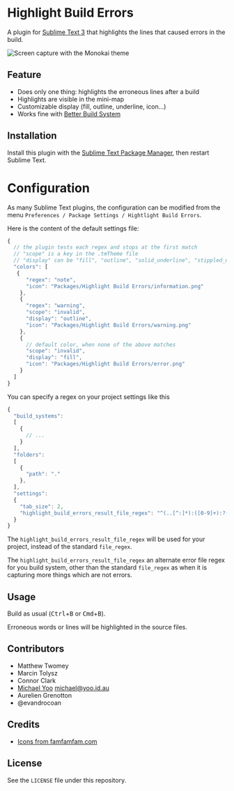 Highlight Build Errors
======================

A plugin for [Sublime Text 3](http://www.sublimetext.com/) that highlights the lines that caused errors in the build.

![Screen capture with the Monokai theme](http://i.imgur.com/nj4WGFF.png)

## Feature

* Does only one thing: highlights the erroneous lines after a build
* Highlights are visible in the mini-map
* Customizable display (fill, outline, underline, icon...)
* Works fine with [Better Build System](https://sublime.wbond.net/packages/Better%20Build%20System)

## Installation

Install this plugin with the [Sublime Text Package Manager](https://sublime.wbond.net/), then restart Sublime Text.

# Configuration

As many Sublime Text plugins, the configuration can be modified from the menu `Preferences / Package Settings / Hightlight Build Errors`.

Here is the content of the default settings file:

```javascript
{
  // the plugin tests each regex and stops at the first match
  // "scope" is a key in the .tmTheme file
  // "display" can be "fill", "outline", "solid_underline", "stippled_underline" or "squiggly_underline"
  "colors": [
   {
      "regex": "note",
      "icon": "Packages/Highlight Build Errors/information.png"
    },
    {
      "regex": "warning",
      "scope": "invalid",
      "display": "outline",
      "icon": "Packages/Highlight Build Errors/warning.png"
    },
    {
      // default color, when none of the above matches
      "scope": "invalid",
      "display": "fill",
      "icon": "Packages/Highlight Build Errors/error.png"
    }
  ]
}

```


You can specify a regex on your project settings like this
```js
{
  "build_systems":
  [
    {
      // ...
    }
  ],
  "folders":
  [
    {
      "path": "."
    },
  ],
  "settings":
  {
    "tab_size": 2,
    "highlight_build_errors_result_file_regex": "^(..[^:]*):([0-9]+):?([0-9]+)?:? (.*)$"
  }
}
```

The `highlight_build_errors_result_file_regex` will be used for your project, instead of the standard `file_regex`.

The `highlight_build_errors_result_file_regex` an alternate error file regex for you build system,
other than the standard `file_regex` as when it is capturing more things which are not errors.


## Usage

Build as usual (<kbd>Ctrl</kbd>+<kbd>B</kbd> or <kbd>Cmd</kbd>+<kbd>B</kbd>).

Erroneous words or lines will be highlighted in the source files.

## Contributors

* Matthew Twomey
* Marcin Tolysz
* Connor Clark
* [Michael Yoo](https://github.com/sekjun9878) <michael@yoo.id.au>
* Aurelien Grenotton
* @evandrocoan

## Credits

* [Icons from famfamfam.com](http://www.famfamfam.com/lab/icons/silk/)


## License

See the `LICENSE` file under this repository.

